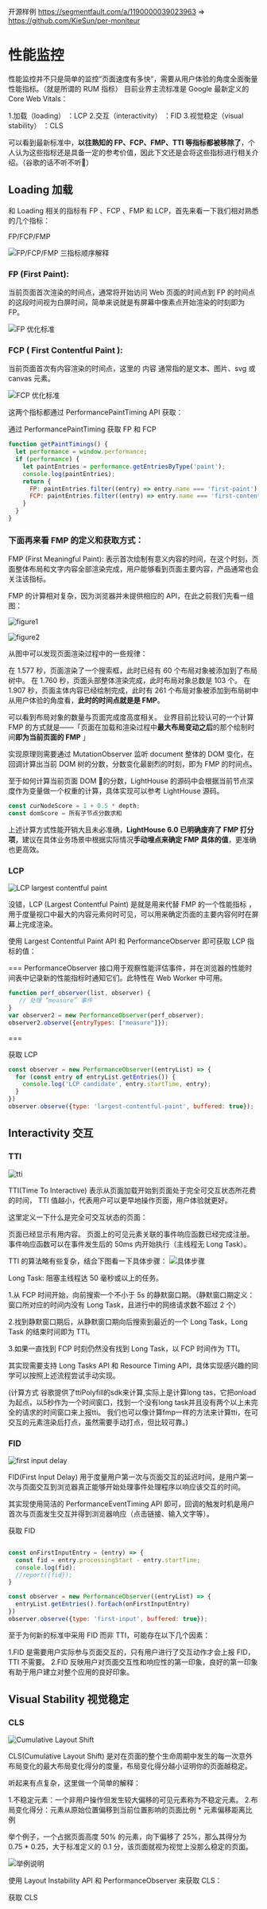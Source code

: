 开源样例
https://segmentfault.com/a/1190000039023963
=>
https://github.com/KieSun/per-moniteur
# 性能监控

性能监控并不只是简单的监控“页面速度有多快”，需要从用户体验的角度全面衡量性能指标。（就是所谓的 RUM 指标）
目前业界主流标准是 Google 最新定义的 Core Web Vitals：

1.加载（loading） ：LCP
2.交互（interactivity） ：FID
3.视觉稳定（visual stability） ：CLS

可以看到最新标准中，**以往熟知的 FP、FCP、FMP、TTI 等指标都被移除了**，个人认为这些指标还是具备一定的参考价值，因此下文还是会将这些指标进行相关介绍。（谷歌的话不听不听🙉）

## Loading 加载

和 Loading 相关的指标有 FP 、FCP 、FMP 和 LCP，首先来看一下我们相对熟悉的几个指标：

FP/FCP/FMP

![FP/FCP/FMP 三指标顺序解释](./1.png)

### FP (First Paint): 
当前页面首次渲染的时间点，通常将开始访问 Web 页面的时间点到 FP 的时间点的这段时间视为白屏时间，简单来说就是有屏幕中像素点开始渲染的时刻即为 FP。

![FP 优化标准](./fp.png)

### FCP ( First Contentful Paint ): 
当前页面首次有内容渲染的时间点，这里的 内容 通常指的是文本、图片、svg 或 canvas 元素。

![FCP 优化标准](./fcp.png)

这两个指标都通过 PerformancePaintTiming API 获取：

通过 PerformancePaintTiming 获取 FP 和 FCP

```js
function getPaintTimings() {
  let performance = window.performance;
  if (performance) {
    let paintEntries = performance.getEntriesByType('paint');
    console.log(paintEntries);
    return {
      FP: paintEntries.filter((entry) => entry.name === 'first-paint')[0].startTime,
      FCP: paintEntries.filter((entry) => entry.name === 'first-contentful-paint')[0].startTime,
    }
  }
}

```

### 下面再来看 FMP 的定义和获取方式：

FMP (First Meaningful Paint): 表示首次绘制有意义内容的时间，在这个时刻，页面整体布局和文字内容全部渲染完成，用户能够看到页面主要内容，产品通常也会关注该指标。

FMP 的计算相对复杂，因为浏览器并未提供相应的 API，在此之前我们先看一组图：

![figure1](./figure1.png)

![figure2](./figure2.png)

从图中可以发现页面渲染过程中的一些规律：

在 1.577 秒，页面渲染了一个搜索框，此时已经有 60 个布局对象被添加到了布局树中。
在 1.760 秒，页面头部整体渲染完成，此时布局对象总数是 103 个。
在 1.907 秒，页面主体内容已经绘制完成，此时有 261 个布局对象被添加到布局树中从用户体验的角度看，**此时的时间点就是是 FMP**。

可以看到布局对象的数量与页面完成度高度相关。
业界目前比较认可的一个计算 FMP 的方式就是——「页面在加载和渲染过程中**最大布局变动之后**的那个绘制时间**即为当前页面的 FMP** 」

实现原理则需要通过 MutationObserver 监听 document 整体的 DOM 变化，在回调计算出当前 DOM 树的分数，分数变化最剧烈的时刻，即为 FMP 的时间点。

至于如何计算当前页面 DOM 🌲的分数，LightHouse 的源码中会根据当前节点深度作为变量做一个权重的计算，具体实现可以参考 LightHouse 源码。
```js
const curNodeScore = 1 + 0.5 * depth;
const domScore = 所有子节点分数求和
```
上述计算方式性能开销大且未必准确，**LightHouse 6.0 已明确废弃了 FMP 打分项**，建议在具体业务场景中根据实际情况**手动埋点来确定 FMP 具体的值**，更准确也更高效。

### LCP

![LCP largest contentful paint](./1.png)

没错，LCP (Largest Contentful Paint) 是就是用来代替 FMP 的一个性能指标 ，用于度量视口中最大的内容元素何时可见，可以用来确定页面的主要内容何时在屏幕上完成渲染。

使用 Largest Contentful Paint API 和 PerformanceObserver 即可获取 LCP 指标的值：

===
PerformanceObserver 接口用于观察性能评估事件，并在浏览器的性能时间表中记录新的性能指标时通知它们。此特性在 Web Worker 中可用。
```js
function perf_observer(list, observer) { 
   // 处理 “measure” 事件
} 
var observer2 = new PerformanceObserver(perf_observer); 
observer2.observe({entryTypes: ["measure"]});
```
===

获取 LCP

```js
const observer = new PerformanceObserver((entryList) => {
  for (const entry of entryList.getEntries()) {
    console.log('LCP candidate', entry.startTime, entry);
  }
})
observer.observe({type: 'largest-contentful-paint', buffered: true});
```

## Interactivity 交互

### TTI

![tti](./tti.png)

TTI(Time To Interactive) 表示从页面加载开始到页面处于完全可交互状态所花费的时间， TTI 值越小，代表用户可以更早地操作页面，用户体验就更好。

这里定义一下什么是完全可交互状态的页面：

页面已经显示有用内容。
页面上的可见元素关联的事件响应函数已经完成注册。
事件响应函数可以在事件发生后的 50ms 内开始执行（主线程无 Long Task）。

TTI 的算法略有些复杂，结合下图看一下具体步骤：
![具体步骤](./tti-line.png)

Long Task: 阻塞主线程达 50 毫秒或以上的任务。

1.从 FCP 时间开始，向前搜索一个不小于 5s 的静默窗口期。（静默窗口期定义：窗口所对应的时间内没有 Long Task，且进行中的网络请求数不超过 2 个）

2.找到静默窗口期后，从静默窗口期向后搜索到最近的一个 Long Task，Long Task 的结束时间即为 TTI。

3.如果一直找到 FCP 时刻仍然没有找到 Long Task，以 FCP 时间作为 TTI。

其实现需要支持 Long Tasks API 和 Resource Timing API，具体实现感兴趣的同学可以按照上述流程尝试手动实现。

(计算方式
谷歌提供了ttiPolyfill的sdk来计算,实际上是计算long tas，它把onload为起点，以5秒作为一个时间窗口，找到一个没有long task并且没有两个以上未完全的请求的时间窗口来上报tti。
我们也可以像计算fmp一样的方法来计算tti，在可交互的元素渲染后打点，虽然需要手动打点，但比较可靠。)


### FID
![first input delay](./fid.png)

FID(First Input Delay) 用于度量用户第一次与页面交互的延迟时间，是用户第一次与页面交互到浏览器真正能够开始处理事件处理程序以响应该交互的时间。

其实现使用简洁的 PerformanceEventTiming API 即可，回调的触发时机是用户首次与页面发生交互并得到浏览器响应（点击链接、输入文字等）。

获取 FID
```js

const onFirstInputEntry = (entry) => {
  const fid = entry.processingStart - entry.startTime;
  console.log(fid);
  //report({fid});
}

const observer = new PerformanceObserver((entryList) => {
  entryList.getEntries().forEach(onFirstInputEntry)
})
observer.observe({type: 'first-input', buffered: true});

```

至于为何新的标准中采用 FID 而非 TTI，可能存在以下几个因素：

1.FID 是需要用户实际参与页面交互的，只有用户进行了交互动作才会上报 FID，TTI 不需要。
2.FID 反映用户对页面交互性和响应性的第一印象，良好的第一印象有助于用户建立对整个应用的良好印象。

## Visual Stability 视觉稳定

### CLS

![Cumulative Layout Shift](./cls.png)

CLS(Cumulative Layout Shift) 是对在页面的整个生命周期中发生的每一次意外布局变化的最大布局变化得分的度量，布局变化得分越小证明你的页面越稳定。

听起来有点复杂，这里做一个简单的解释：

1.不稳定元素：一个非用户操作但发生较大偏移的可见元素称为不稳定元素。
2.布局变化得分：元素从原始位置偏移到当前位置影响的页面比例 * 元素偏移距离比例

举个例子，一个占据页面高度 50% 的元素，向下偏移了 25%，那么其得分为 0.75 * 0.25，大于标准定义的 0.1 分，该页面就视为视觉上没那么稳定的页面。

![举例说明](./cls2.png)

使用 Layout Instability API 和 PerformanceObserver 来获取 CLS：

获取 CLS


